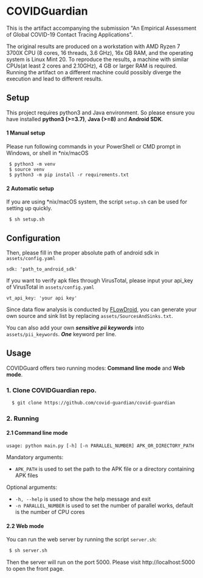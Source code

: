 # COVIDGuardian
This is the artifact accompanying the submission "An Empirical Assessment of Global COVID-19 Contact Tracing Applications".

The original results are produced on a workstation with AMD Ryzen 7 3700X CPU (8 cores, 16 threads, 3.6 GHz), 16x GB RAM, and the operating system is Linux Mint 20. To reproduce the results, a machine with similar CPUs(at least 2 cores and 2.10GHz), 4 GB or larger RAM is required. Running the artifact on a different machine could possibly diverge the execution and lead to different results.   

## Setup
This project requires python3 and Java environment. 
So please ensure you have installed **python3 (>=3.7)**, **Java (>=8)** and **Android SDK**.

#### 1 Manual setup
Please run following commands in your PowerShell or CMD prompt in Windows, or shell in *nix/macOS
```shell
 $ python3 -m venv
 $ source venv
 $ python3 -m pip install -r requirements.txt
```

#### 2 Automatic setup
If you are using *nix/macOS system, the script ```setup.sh``` can be used for setting up quickly.
```shell
 $ sh setup.sh
```

## Configuration
Then, please fill in the proper absolute path of android sdk in ```assets/config.yaml``` 
```text
sdk: 'path_to_android_sdk'
```

If you want to verify apk files through VirusTotal, please input your api_key of VirusTotal in ```assets/config.yaml```
```text
vt_api_key: 'your api key'
```

Since data flow analysis is conducted by [FLowDroid](https://github.com/secure-software-engineering/FlowDroid),
you can generate your own source and sink list by replacing ```assets/SourcesAndSinks.txt```.

You can also add your own _**sensitive pii keywords**_ into ```assets/pii_keywords```. _**One**_ keyword per line.

## Usage
COVIDGuard offers two running modes: __Command line mode__ and __Web mode__.

### 1. Clone COVIDGuardian repo.
```bash
  $ git clone https://github.com/covid-guardian/covid-guardian 
```
### 2. Running
#### 2.1 Command line mode
 
```
usage: python main.py [-h] [-n PARALLEL_NUMBER] APK_OR_DIRECTORY_PATH

```
Mandatory arguments:
* `APK_PATH` is used to set the path to the APK file or a directory containing APK files

Optional arguments:
* `-h, --help` is used to show the help message and exit
* `-n PARALLEL_NUMBER` is used to set the number of parallel works, default is the number of CPU cores

#### 2.2 Web mode
You can run the web server by running the script ```server.sh```:
```bash
 $ sh server.sh
```

Then the server will run on the port 5000. Please visit http://localhost:5000 to open the front page.